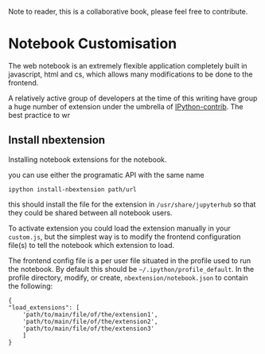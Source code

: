 Note to reader, 
this is a collaborative book, please feel free to contribute.

# Notebook Customisation

The web notebook is an extremely flexible application completely built in javascript, html and cs, which allows many modifications
to be done to the frontend.


A relatively active group of developers at the time of this writing have group a huge number of extension under the umbrella of [IPython-contrib](https://github.com/IPython-contrib/IPython-notebook-extensions). The best practice to wr

## Install nbextension


Installing notebook extensions for the notebook. 

you can use either the programatic API with the same name

`ipython install-nbextension path/url`

this should install the file for the extension in `/usr/share/jupyterhub` so that they could be shared between all notebook users.



To activate extension you could load the extension manually in your `custom.js`, but the simplest way is to modify the frontend configuration file(s) to tell the notebook which extension to load.


The frontend config file is a per user file situated in the profile used to run the notebook. By default this should be `~/.ipython/profile_default`. In the profile directory, modify, or create, `nbextension/notebook.json` to contain the following: 

```
{
"load_extensions": [
    'path/to/main/file/of/the/extension1',
    'path/to/main/file/of/the/extension2',
    'path/to/main/file/of/the/extension3'
    ]
}
```
